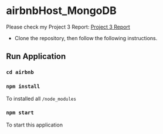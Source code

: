 # airbnbHost_MongoDB
Please check my Project 3 Report: [Project 3 Report](https://github.com/tuoying96/airbnbHostRedis/blob/main/Project%203%20Report.pdf)
- Clone the repository, then follow the following instructions.  

## Run Application
### `cd airbnb`
### `npm install`
To installed all `/node_modules`
### `npm start`
To start this application
